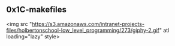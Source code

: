 ## 0x1C-makefiles

<img src "https://s3.amazonaws.com/intranet-projects-files/holbertonschool-low_level_programming/273/giphy-2.gif" atl loading="lazy" style>
